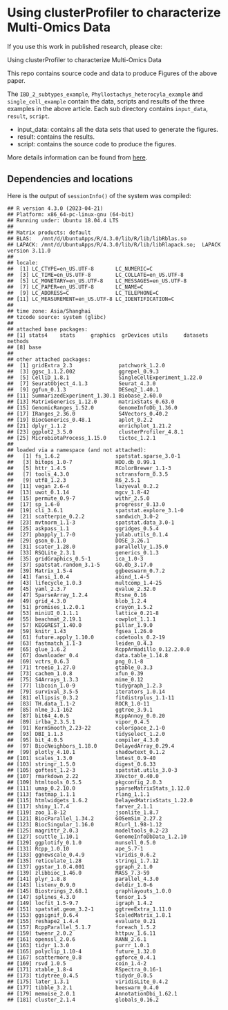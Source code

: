 <!-- README.md is generated from README.Rmd. Please edit that file -->

# Using clusterProfiler to characterize Multi-Omics Data

If you use this work in published research, please cite:

Using clusterProfiler to characterize Multi-Omics Data

This repo contains source code and data to produce Figures of the above
paper.

The `IBD_2_subtypes_example`, `Phyllostachys_heterocyla_example` and
`single_cell_example` contain the data, scripts and results of the three
examples in the above article. Each sub directory contains `input_data`,
`result`, `script`.

  - input\_data: contains all the data sets that used to generate the
    figures.
  - result: contains the results.
  - script: contains the source code to produce the figures.

More details information can be found from
[here](https://yulab-smu.top/clusterProfiler_protocol/).

## Dependencies and locations

Here is the output of `sessionInfo()` of the system was compiled:

    ## R version 4.3.0 (2023-04-21)
    ## Platform: x86_64-pc-linux-gnu (64-bit)
    ## Running under: Ubuntu 18.04.4 LTS
    ## 
    ## Matrix products: default
    ## BLAS:   /mnt/d/UbuntuApps/R/4.3.0/lib/R/lib/libRblas.so 
    ## LAPACK: /mnt/d/UbuntuApps/R/4.3.0/lib/R/lib/libRlapack.so;  LAPACK version 3.11.0
    ## 
    ## locale:
    ##  [1] LC_CTYPE=en_US.UTF-8       LC_NUMERIC=C              
    ##  [3] LC_TIME=en_US.UTF-8        LC_COLLATE=en_US.UTF-8    
    ##  [5] LC_MONETARY=en_US.UTF-8    LC_MESSAGES=en_US.UTF-8   
    ##  [7] LC_PAPER=en_US.UTF-8       LC_NAME=C                 
    ##  [9] LC_ADDRESS=C               LC_TELEPHONE=C            
    ## [11] LC_MEASUREMENT=en_US.UTF-8 LC_IDENTIFICATION=C       
    ## 
    ## time zone: Asia/Shanghai
    ## tzcode source: system (glibc)
    ## 
    ## attached base packages:
    ## [1] stats4    stats     graphics  grDevices utils     datasets  methods  
    ## [8] base     
    ## 
    ## other attached packages:
    ##  [1] gridExtra_2.3               patchwork_1.2.0            
    ##  [3] ggsc_1.1.2.002              ggrepel_0.9.3              
    ##  [5] CelliD_1.8.1                SingleCellExperiment_1.22.0
    ##  [7] SeuratObject_4.1.3          Seurat_4.3.0               
    ##  [9] ggfun_0.1.3                 DESeq2_1.40.1              
    ## [11] SummarizedExperiment_1.30.1 Biobase_2.60.0             
    ## [13] MatrixGenerics_1.12.0       matrixStats_0.63.0         
    ## [15] GenomicRanges_1.52.0        GenomeInfoDb_1.36.0        
    ## [17] IRanges_2.36.0              S4Vectors_0.40.2           
    ## [19] BiocGenerics_0.48.1         aplot_0.2.2                
    ## [21] dplyr_1.1.2                 enrichplot_1.21.2          
    ## [23] ggplot2_3.5.0               clusterProfiler_4.8.1      
    ## [25] MicrobiotaProcess_1.15.0    tictoc_1.2.1               
    ## 
    ## loaded via a namespace (and not attached):
    ##   [1] fs_1.6.2                  spatstat.sparse_3.0-1    
    ##   [3] bitops_1.0-7              HDO.db_0.99.1            
    ##   [5] httr_1.4.5                RColorBrewer_1.1-3       
    ##   [7] tools_4.3.0               sctransform_0.3.5        
    ##   [9] utf8_1.2.3                R6_2.5.1                 
    ##  [11] vegan_2.6-4               lazyeval_0.2.2           
    ##  [13] uwot_0.1.14               mgcv_1.8-42              
    ##  [15] permute_0.9-7             withr_2.5.0              
    ##  [17] sp_1.6-0                  progressr_0.13.0         
    ##  [19] cli_3.6.1                 spatstat.explore_3.1-0   
    ##  [21] scatterpie_0.2.2          sandwich_3.0-2           
    ##  [23] mvtnorm_1.1-3             spatstat.data_3.0-1      
    ##  [25] askpass_1.1               ggridges_0.5.4           
    ##  [27] pbapply_1.7-0             yulab.utils_0.1.4        
    ##  [29] gson_0.1.0                DOSE_3.26.1              
    ##  [31] scater_1.28.0             parallelly_1.35.0        
    ##  [33] RSQLite_2.3.1             generics_0.1.3           
    ##  [35] gridGraphics_0.5-1        ica_1.0-3                
    ##  [37] spatstat.random_3.1-5     GO.db_3.17.0             
    ##  [39] Matrix_1.5-4              ggbeeswarm_0.7.2         
    ##  [41] fansi_1.0.4               abind_1.4-5              
    ##  [43] lifecycle_1.0.3           multcomp_1.4-25          
    ##  [45] yaml_2.3.7                qvalue_2.32.0            
    ##  [47] SparseArray_1.2.4         Rtsne_0.16               
    ##  [49] grid_4.3.0                blob_1.2.4               
    ##  [51] promises_1.2.0.1          crayon_1.5.2             
    ##  [53] miniUI_0.1.1.1            lattice_0.21-8           
    ##  [55] beachmat_2.19.1           cowplot_1.1.1            
    ##  [57] KEGGREST_1.40.0           pillar_1.9.0             
    ##  [59] knitr_1.43                fgsea_1.26.0             
    ##  [61] future.apply_1.10.0       codetools_0.2-19         
    ##  [63] fastmatch_1.1-3           leiden_0.4.3             
    ##  [65] glue_1.6.2                RcppArmadillo_0.12.2.0.0 
    ##  [67] downloader_0.4            data.table_1.14.8        
    ##  [69] vctrs_0.6.3               png_0.1-8                
    ##  [71] treeio_1.27.0             gtable_0.3.3             
    ##  [73] cachem_1.0.8              xfun_0.39                
    ##  [75] S4Arrays_1.3.3            mime_0.12                
    ##  [77] libcoin_1.0-9             tidygraph_1.2.3          
    ##  [79] survival_3.5-5            iterators_1.0.14         
    ##  [81] ellipsis_0.3.2            fitdistrplus_1.1-11      
    ##  [83] TH.data_1.1-2             ROCR_1.0-11              
    ##  [85] nlme_3.1-162              ggtree_3.9.1             
    ##  [87] bit64_4.0.5               RcppAnnoy_0.0.20         
    ##  [89] irlba_2.3.5.1             vipor_0.4.5              
    ##  [91] KernSmooth_2.23-22        colorspace_2.1-0         
    ##  [93] DBI_1.1.3                 tidyselect_1.2.0         
    ##  [95] bit_4.0.5                 compiler_4.3.0           
    ##  [97] BiocNeighbors_1.18.0      DelayedArray_0.29.4      
    ##  [99] plotly_4.10.1             shadowtext_0.1.2         
    ## [101] scales_1.3.0              lmtest_0.9-40            
    ## [103] stringr_1.5.0             digest_0.6.33            
    ## [105] goftest_1.2-3             spatstat.utils_3.0-3     
    ## [107] rmarkdown_2.22            XVector_0.40.0           
    ## [109] htmltools_0.5.5           pkgconfig_2.0.3          
    ## [111] umap_0.2.10.0             sparseMatrixStats_1.12.0 
    ## [113] fastmap_1.1.1             rlang_1.1.1              
    ## [115] htmlwidgets_1.6.2         DelayedMatrixStats_1.22.0
    ## [117] shiny_1.7.4               farver_2.1.1             
    ## [119] zoo_1.8-12                jsonlite_1.8.7           
    ## [121] BiocParallel_1.34.2       GOSemSim_2.27.2          
    ## [123] BiocSingular_1.16.0       RCurl_1.98-1.12          
    ## [125] magrittr_2.0.3            modeltools_0.2-23        
    ## [127] scuttle_1.10.1            GenomeInfoDbData_1.2.10  
    ## [129] ggplotify_0.1.0           munsell_0.5.0            
    ## [131] Rcpp_1.0.10               ape_5.7-1                
    ## [133] ggnewscale_0.4.9          viridis_0.6.2            
    ## [135] reticulate_1.28           stringi_1.7.12           
    ## [137] ggstar_1.0.4.001          ggraph_2.1.0             
    ## [139] zlibbioc_1.46.0           MASS_7.3-59              
    ## [141] plyr_1.8.8                parallel_4.3.0           
    ## [143] listenv_0.9.0             deldir_1.0-6             
    ## [145] Biostrings_2.68.1         graphlayouts_1.0.0       
    ## [147] splines_4.3.0             tensor_1.5               
    ## [149] locfit_1.5-9.7            igraph_1.4.2             
    ## [151] spatstat.geom_3.2-1       ggtreeExtra_1.11.0       
    ## [153] ggsignif_0.6.4            ScaledMatrix_1.8.1       
    ## [155] reshape2_1.4.4            evaluate_0.21            
    ## [157] RcppParallel_5.1.7        foreach_1.5.2            
    ## [159] tweenr_2.0.2              httpuv_1.6.11            
    ## [161] openssl_2.0.6             RANN_2.6.1               
    ## [163] tidyr_1.3.0               purrr_1.0.1              
    ## [165] polyclip_1.10-4           future_1.32.0            
    ## [167] scattermore_0.8           ggforce_0.4.1            
    ## [169] rsvd_1.0.5                coin_1.4-2               
    ## [171] xtable_1.8-4              RSpectra_0.16-1          
    ## [173] tidytree_0.4.5            tidydr_0.0.5             
    ## [175] later_1.3.1               viridisLite_0.4.2        
    ## [177] tibble_3.2.1              beeswarm_0.4.0           
    ## [179] memoise_2.0.1             AnnotationDbi_1.62.1     
    ## [181] cluster_2.1.4             globals_0.16.2
